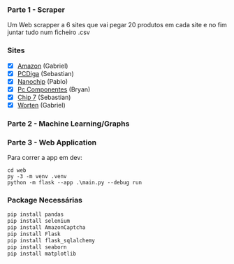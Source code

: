 ### Parte 1 - Scraper
Um Web scrapper a 6 sites que vai pegar 20 produtos em cada site e no fim juntar tudo num ficheiro .csv

### Sites
- [x] [Amazon](https://www.amazon.com/) (Gabriel)
- [x] [PCDiga](https://www.pcdiga.com/) (Sebastian)
- [x] [Nanochip](https://nanochip.pt/) (Pablo)
- [x] [Pc Componentes](https://www.pccomponentes.pt/) (Bryan)
- [x] [Chip 7](https://chip7.pt/) (Sebastian)
- [x] [Worten](https://www.worten.pt/) (Gabriel)

### Parte 2 - Machine Learning/Graphs

### Parte 3 - Web Application

Para correr a app em dev:
```
cd web
py -3 -m venv .venv
python -m flask --app .\main.py --debug run
``` 

### Package Necessárias

```python
pip install pandas
pip install selenium
pip install AmazonCaptcha
pip install Flask
pip install flask_sqlalchemy
pip install seaborn
pip install matplotlib
```
